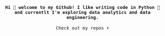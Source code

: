 <h4 align="center"><samp> Hi 👋  welcome to my Github! I like writing code in Python 🐍 and currentlt I'm exploring data analytics and data engineering.
  </samp></h4>


<p align="center"><samp>
Check out my repos ⬇️  
  </samp>
</p>
